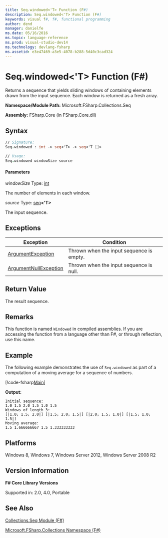 ```yaml
---
title: Seq.windowed<'T> Function (F#)
description: Seq.windowed<'T> Function (F#)
keywords: visual f#, f#, functional programming
author: dend
manager: danielfe
ms.date: 05/16/2016
ms.topic: language-reference
ms.prod: visual-studio-dev14
ms.technology: devlang-fsharp
ms.assetid: e3e47469-a3e5-4078-b288-5d40c3cad324 
---
```


# Seq.windowed<'T> Function (F#)

Returns a sequence that yields sliding windows of containing elements drawn from the input sequence. Each window is returned as a fresh array.

**Namespace/Module Path:** Microsoft.FSharp.Collections.Seq

**Assembly:** FSharp.Core (in FSharp.Core.dll)


## Syntax

```fsharp
// Signature:
Seq.windowed : int -> seq<'T> -> seq<'T []>

// Usage:
Seq.windowed windowSize source
```

#### Parameters
*windowSize*
Type: [int](https://msdn.microsoft.com/library/025d5455-3622-4ea5-9573-3ecbd4ee1375)


The number of elements in each window.


*source*
Type: [seq](https://msdn.microsoft.com/library/2f0c87c6-8a0d-4d33-92a6-10d1d037ce75)**&lt;'T&gt;**


The input sequence.

## Exceptions

|Exception|Condition|
|----|----|
|[ArgumentException](https://msdn.microsoft.com/library/system.argumentexception.aspx)|Thrown when the input sequence is empty.|
|[ArgumentNullException](https://msdn.microsoft.com/library/system.argumentnullexception.aspx)|Thrown when the input sequence is null.|

## Return Value

The result sequence.

## Remarks
This function is named `Windowed` in compiled assemblies. If you are accessing the function from a language other than F#, or through reflection, use this name.

## Example

The following example demonstrates the use of `Seq.windowed` as part of a computation of a moving average for a sequence of numbers.

[!code-fsharp[Main](~/samples/snippets/fsharp/fssequences/snippet180.fs)]

**Output:**

```
Initial sequence:
1.0 1.5 2.0 1.5 1.0 1.5
Windows of length 3:
[|1.0; 1.5; 2.0|] [|1.5; 2.0; 1.5|] [|2.0; 1.5; 1.0|] [|1.5; 1.0; 1.5|]
Moving average:
1.5 1.666666667 1.5 1.333333333
```

## Platforms
Windows 8, Windows 7, Windows Server 2012, Windows Server 2008 R2


## Version Information
**F# Core Library Versions**

Supported in: 2.0, 4.0, Portable

## See Also
[Collections.Seq Module &#40;F&#35;&#41;](Collections.Seq-Module-%5BFSharp%5D.md)

[Microsoft.FSharp.Collections Namespace &#40;F&#35;&#41;](Microsoft.FSharp.Collections-Namespace-%5BFSharp%5D.md)